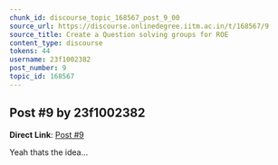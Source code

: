```yaml
---
chunk_id: discourse_topic_168567_post_9_00
source_url: https://discourse.onlinedegree.iitm.ac.in/t/168567/9
source_title: Create a Question solving groups for ROE
content_type: discourse
tokens: 44
username: 23f1002382
post_number: 9
topic_id: 168567
---
```


## Post #9 by 23f1002382

**Direct Link**: [Post #9](https://discourse.onlinedegree.iitm.ac.in/t/168567/9)

Yeah thats the idea…
